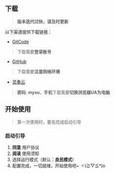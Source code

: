 ## 下载

> **版本迭代过快，请及时更新**

以下渠道提供下载链接：

- [GitCode](https://gitcode.com/OutOfMemories-WorkGroup/SUU)

> 下载需要**登录账号**

- [GitHub](https://github.com/YumeYuka/SUU-Nyanya)

> 下载需要**注意网络环境**

- [蓝奏云](https://ling-yi2333.lanzouw.com/b00176w8ef)

> **密码**: **mysu**，**手机**下载需要**切换浏览器UA为电脑**

## 开始使用

> 第一次使用时，要先完成启动引导

### 启动引导

1. **同意** 用户协议
2. **阅读** 使用须知
3. 选择运行模式（默认：**良民模式**）
4. 配置完成，一切就绪，开始使用吧~ ヾ(≧▽≦*)o
